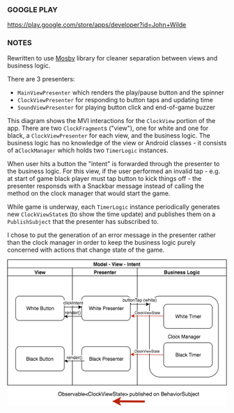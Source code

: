 ### GOOGLE PLAY

<https://play.google.com/store/apps/developer?id=John+Wilde>

### NOTES
Rewritten to use [Mosby](http://hannesdorfmann.com/android/mosby3-mvi-1) library for cleaner separation between views and business logic.

There are 3 presenters:
* `MainViewPresenter` which renders the play/pause button and the spinner
* `ClockViewPresenter` for responding to button taps and updating time
* `SoundViewPresenter` for playing button click and end-of-game buzzer

This diagram shows the MVI interactions for the `ClockView` portion of the app.
There are two `ClockFragment`s ("view"), one for white and one for black,
a `ClockViewPresenter` for each view, and the business logic. The business logic
has no knowledge of the view or Android classes - it consists of a`ClockManager` 
which holds two `TimerLogic` instances.  

When user hits a button the "intent" is forwarded through the presenter to the 
business logic.  For this view, if the user performed an invalid tap - e.g. at start
of game black player must tap button to kick things off - the presenter responsds 
with a Snackbar message instead of calling the method on the clock manager that would
start the game.  

While game is underway, each `TimerLogic` instance periodically generates new 
`ClockViewState`s (to show the time update) and publishes them on a `PublishSubject`
that the presenter has subscribed to.

I chose to put the generation of an error message in the presenter rather than 
the clock manager in order to keep the business logic purely concerned with actions
that change state of the game.

![MVI diagram for the ClockViewPresenter](mvi.png)
